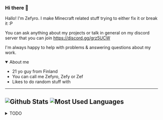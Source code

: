### Hi there 👋

Hallo! I'm Zefyro. I make Minecraft related stuff trying to either fix it or break it :P

You can ask anything about my projects or talk in general on my discord server that you can join https://discord.gg/grz5UCW

I'm always happy to help with problems & answering questions about my work.


<details open>
<summary>About me</summary>
  
- 21 yo guy from Finland
- You can call me Zefyro, Zefy or Zef
- Likes to do random stuff with

</details>


---
![Github Stats](https://github-readme-stats.vercel.app/api?username=zefyro&show_icons=true&locale=en&theme=dark)
![Most Used Languages](https://github-readme-stats.vercel.app/api/top-langs?username=zefyro&show_icons=true&locale=en&layout=compact&theme=dark)
---
<details>
<summary>TODO</summary>

- [ ] [Eaglecord/EagleBot](https://github.com/Eaglecord/EagleBot) Rewrite
- [ ] Rewrite all my minecraft datapacks in JMC
- [ ] Clean up Github repositories
</details>


